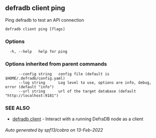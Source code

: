 ## defradb client ping

Ping defradb to test an API connection

```
defradb client ping [flags]
```

### Options

```
  -h, --help   help for ping
```

### Options inherited from parent commands

```
      --config string   config file (default is $HOME/.defradb/config.yaml)
      --log string      Log level to use, options are info, debug, error (default "info")
      --url string      url of the target database (default "http://localhost:9181")
```

### SEE ALSO

* [defradb client](defradb_client.md)	 - Interact with a running DefraDB node as a client

###### Auto generated by spf13/cobra on 13-Feb-2022
